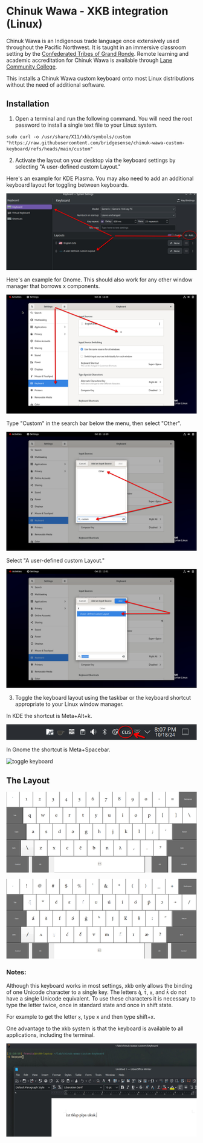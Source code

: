 # Chinuk Wawa - XKB integration (Linux)

Chinuk Wawa is an Indigenous trade language once extensively used throughout the Pacific Northwest. It is taught in an immersive classroom setting by the [Confederated Tribes of Grand Ronde](https://www.grandronde.org/services/education/shawash-ili%CA%94i-skul/). Remote learning and academic accreditation for Chinuk Wawa is available through [Lane Community College](https://www.lanecc.edu/programs-academics/academic-departments/humanities-division/language-studies-department/chinuk-wawa).

This installs a Chinuk Wawa custom keyboard onto most Linux distributions without the need of additional software.

## Installation

1. Open a terminal and run the following command. You will need the root password to install a single text file to your Linux system.
```
sudo curl -o /usr/share/X11/xkb/symbols/custom "https://raw.githubusercontent.com/bridgesense/chinuk-wawa-custom-keyboard/refs/heads/main/custom"
```
2. Activate the layout on your desktop via the keyboard settings by selecting "A user-defined custom Layout." 

Here's an example for KDE Plasma. You may also need to add an additional keyboard layout for toggling between keyboards.

![select layout](https://github.com/bridgesense/chinuk-wawa-custom-keyboard/blob/main/media/select_layout.jpeg?raw=true)

Here's an example for Gnome. This should also work for any other window manager that borrows x components.

![add keyboard layout](https://github.com/bridgesense/chinuk-wawa-custom-keyboard/blob/main/media/Gnome-01.jpeg?raw=true)

Type "Custom" in the search bar below the menu, then select "Other".

![type custom](https://github.com/bridgesense/chinuk-wawa-custom-keyboard/blob/main/media/Gnome-02.jpeg?raw=true)

Select "A user-defined custom Layout."

![select layout](https://github.com/bridgesense/chinuk-wawa-custom-keyboard/blob/main/media/Gnome-03.jpeg?raw=true)

3. Toggle the keyboard layout using the taskbar or the keyboard shortcut appropriate to your Linux window manager. 

In KDE the shortcut is Meta+Alt+k.

![toggle keyboard](https://github.com/bridgesense/chinuk-wawa-custom-keyboard/blob/main/media/toggle_keyboard.jpeg?raw=true)

In Gnome the shortcut is Meta+Spacebar.

![toggle keyboard](https://github.com/bridgesense/chinuk-wawa-custom-keyboard/blob/main/media/Ghome-04.jpeg?raw=true)

## The Layout

![noramal state](https://github.com/bridgesense/chinuk-wawa-custom-keyboard/blob/main/media/cw_normal.jpeg?raw=true)

![shift state](https://github.com/bridgesense/chinuk-wawa-custom-keyboard/blob/main/media/cw_shift.jpeg?raw=true)

### Notes:

Although this keyboard works in most settings, xkb only allows the binding of one Unicode character to a single key. The letters `q̓`, `t̓`, `x̣`, and `ƛ̓` do not have a single Unicode equivalent. To use these characters it is necessary to type the letter twice, once in standard state and once in shift state.

For example to get the letter `x̣`, type x and then type shift+x.

One advantage to the xkb system is that the keyboard is available to all applications, including the terminal.

![terminal example](https://github.com/bridgesense/chinuk-wawa-custom-keyboard/blob/main/media/terminal_example.jpeg?raw=true)
